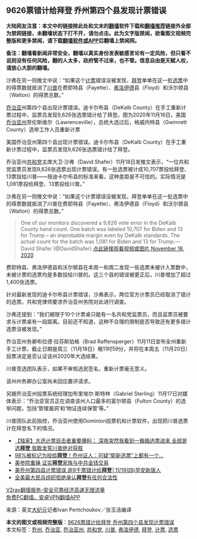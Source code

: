 <h2>9626票错计给拜登 乔州第四个县发现计票错误</h2> <p class="notice"><b>大陆网友注意：本文中的链接除此处和文末的<a href="https://github.com/bannedbook/fanqiang" >翻墙</a>软件下载和<a href="https://github.com/killgcd/justmysocks/blob/master/README.md">翻墙推荐</a>链接外全部为禁网链接，未翻墙状态下打不开，请勿点击。此为文字版禁闻，欲看图文视频完整版和更多禁闻，请下载<a href="https://github.com/bannedbook/fanqiang">翻墙软件或APP</a>后翻墙上禁闻网。</p><p>备注：翻墙看新闻非常安全，翻墙以真实身份发表敏感言论有一定风险，但只看不说则没有任何风险，翻的人太多，政府管不过来，也不管。信息自由是天赋人权，请放心大胆的翻墙。</b></p>  <div class="entry"> <p id="summary">沙弗在另一则推文中说：“如果这个<a href="https://www.bannedbook.org/bnews/tag/%E8%AE%A1%E7%A5%A8/" class="st_tag internal_tag" rel="tag" title="标签 计票 下的日志">计票</a>错误没被发现，<a href="https://www.bannedbook.org/bnews/tag/%e6%8b%9c%e7%99%bb/" class="st_tag internal_tag" rel="tag" title="标签 拜登 下的日志">拜登</a>单单在这一批<a href="https://www.bannedbook.org/bnews/tag/%E9%80%89%E7%A5%A8/" class="st_tag internal_tag" rel="tag" title="标签 选票 下的日志">选票</a>中的得票数就抵消了<a href="https://www.bannedbook.org/bnews/tag/%e5%b7%9d%e6%99%ae/" class="st_tag internal_tag" rel="tag" title="标签 川普 下的日志">川普</a>在费耶特县（Fayette）、<a href="https://www.bannedbook.org/bnews/tag/%E5%BC%97%E6%B4%9B%E4%BC%8A%E5%BE%B7/" class="st_tag internal_tag" rel="tag" title="标签 弗洛伊德 下的日志">弗洛伊德</a>县（Floyd）和沃尔顿县（Walton）的得票总数。”</p> <p id="conimg"></p> <p><a href="https://www.bannedbook.org/bnews/tag/%E4%B9%94%E6%B2%BB%E4%BA%9A/" class="st_tag internal_tag" rel="tag" title="标签 乔治亚 下的日志">乔治亚</a>州第四个县出现计票错误。迪卡尔布县（DeKalb County）在手工重新计票过程中，监票员发现9,626张选票错计给了拜登。图为2020年11月16日，美国<a href="https://www.bannedbook.org/bnews/tag/%e4%b9%94%e6%b2%bb%e4%ba%9a%e5%b7%9e/" class="st_tag internal_tag" rel="tag" title="标签 乔治亚州 下的日志">乔治亚州</a>劳伦斯维尔（Lawrenceville），总统大选过后，格威内特县（Gwinnett County）选举工作人员重新计票</p> <p>美国乔治亚州第四个县出现计票错误。迪卡尔布县（DeKalb County）在手工重新计票过程中，监票员发现9,626张选票错计给了拜登。</p> <p>乔治亚州<a href="https://www.bannedbook.org/bnews/tag/%e5%85%b1%e5%92%8c%e5%85%9a/" class="st_tag internal_tag" rel="tag" title="标签 共和党 下的日志">共和党</a>主席大卫‧沙弗（David Shafer）11月18日发推文表示，“一位共和党监票员发现9,626张选票出现计票错误。有一批选票被计成10,707票投给拜登、13票投给川普——按迪卡尔布县的标准来看，这种差距是不可信的。实际情况是1,081票投给拜登、13票投给川普。”</p>  <p>沙弗在另一则推文中说：“如果这个计票错误没被发现，拜登单单在这一批选票中的得票数就抵消了川普在费耶特县（Fayette）、弗洛伊德县（Floyd）和沃尔顿县（Walton）的得票总数。”</p> <blockquote><p>One of our monitors discovered a 9,626 vote error in the DeKalb County hand count. One batch was labeled 10,707 for Biden and 13 for Trump &#8211; an improbable margin even by DeKalb standards. The actual count for the batch was 1,081 for Biden and 13 for Trump.— David Shafer (@DavidShafer) <a href="https://twitter.com/DavidShafer/status/1329062200737148932?ref_src=twsrc%5Etfw">点此链接观看视频或图片 November 18, 2020</a></p></blockquote> <p>费耶特县、弗洛伊德县和沃尔顿县在本周一和周二发现一些选票未被计入票数中，未被计票的选票均是多数投给川普的。这三个县的错误被更正后，川普增加了超过1,400张选票。</p> <p>针对最新发现的迪卡尔布县计票错误，沙弗表示，两位官方计票员已经取消了错计的选票。共和党律师要求乔治亚州务院对此进行调查。</p> <p>沙弗还提到：“我们被限于10个计票桌只能有一名共和党监票员，而且监票员被要求与计票桌有一段距离。目前还不知道，这种不合理的限制是否导致还有更多错计选票没被发现。”</p>  <p>乔治亚州务卿布拉德‧拉芬斯珀格（Brad Raffensperger）11月11日宣布全州重新手工计票，截止日期是周三（11月18日）晚11时59分，并将在本周五（11月20日）投票决定是否认证该州2020年大选结果。</p> <p>川普竞选团队表示，如果不审核选民签名，重新计票毫无意义。</p> <p>该州州务卿办公室尚未回应置评请求。</p> <p>另据乔治亚州投票系统经理加布里埃尔‧斯特林（Gabriel Sterling）11月17日对媒体表示：“乔治亚官员正在调查该州人口最多的富尔顿县（Fulton County）的选举问题，包括‘管理漏洞’和‘物证连续保管’等。”</p> <p>川普团队此前指控，乔治亚州使用Dominion投票机和计票软件，出现把川普选票计在拜登名下的情况。</p>  <ul class='op-related-articles' title='相关阅读'> <li><a href='https://www.bannedbook.org/bnews/bannedvideo/20201119/1433399.html' target='_blank'>【独家】大选计票目击者重要爆料： 深夜突然我看到一箱箱选票进来 全部是选<b>拜登</b> 我敢发誓川普绝对获胜</a></li> <li><a href='https://www.bannedbook.org/bnews/topimagenews/20201119/1433381.html' target='_blank'>98%被标记为投给<b>拜登</b>！乔州证人：可疑“崭新选票”上都有一个...</a></li> <li><a href='https://www.bannedbook.org/bnews/bannedvideo/20201119/1433376.html' target='_blank'>美参院重锤 证实<b>拜登</b>家族与中共金钱交易</a></li> <li><a href='https://www.bannedbook.org/bnews/taiwannews/20201119/1433373.html' target='_blank'>美乔州第四县计票错误 逾9千票错计给<b>拜登</b>│11/19(四)早安新唐人</a></li> <li><a href='https://www.bannedbook.org/bnews/comments/20201119/1433368.html' target='_blank'>全美最大民兵组织拒绝承认<b>拜登</b>有任何合法性</a></li> </ul> <p class="texttj"> <a href="https://www.bannedbook.org/forum23/topic22702.html" target="_blank">V2ray翻墙服务-安全可靠经济高速无限流量</a><br/> <a href="https://github.com/bannedbook/fanqiang/wiki/%E7%A6%81%E9%97%BB%E7%BD%91%E5%AE%89%E5%8D%93%E7%BF%BB%E5%A2%99%E6%96%B0%E9%97%BBAPP" target="_blank">免费PC翻墙、安卓VPN翻墙APP</a></p><p> 来源：英文<span class='wp_keywordlink_affiliate'><a href="http://www.epochtimes.com/" title="大纪元" target="_blank">大纪元</a></span>记者Ivan Pentchoukov／张玉洁编译 </p><a name='sharetosocial'></a>       <div><b>本文的图文或视频完整版</b>：<a href='https://www.bannedbook.org/bnews/topimagenews/20201119/1433403.html'>9626票错计给拜登 乔州第四个县发现计票错误</a></div>  </div><!--END ENTRY--> <div class="postfooter"> <div>本文标签：<a href="https://www.bannedbook.org/bnews/tag/%E4%B9%94%E5%B7%9E/" rel="tag">乔州</a>, <a href="https://www.bannedbook.org/bnews/tag/%E4%B9%94%E6%B2%BB%E4%BA%9A/" rel="tag">乔治亚</a>, <a href="https://www.bannedbook.org/bnews/tag/%e4%b9%94%e6%b2%bb%e4%ba%9a%e5%b7%9e/" rel="tag">乔治亚州</a>, <a href="https://www.bannedbook.org/bnews/tag/%e5%85%b1%e5%92%8c%e5%85%9a/" rel="tag">共和党</a>, <a href="https://www.bannedbook.org/bnews/tag/%e5%b7%9d%e6%99%ae/" rel="tag">川普</a>, <a href="https://www.bannedbook.org/bnews/tag/%E5%BC%97%E6%B4%9B%E4%BC%8A%E5%BE%B7/" rel="tag">弗洛伊德</a>, <a href="https://www.bannedbook.org/bnews/tag/%e6%8b%9c%e7%99%bb/" rel="tag">拜登</a>, <a href="https://www.bannedbook.org/bnews/tag/%E8%AE%A1%E7%A5%A8/" rel="tag">计票</a>, <a href="https://www.bannedbook.org/bnews/tag/%E9%80%89%E7%A5%A8/" rel="tag">选票</a></div>  </div><!--END POSTFOOTER--> 